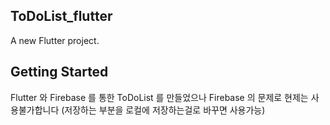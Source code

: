 ## ToDoList_flutter

A new Flutter project.

## Getting Started

Flutter 와 Firebase 를 통한 ToDoList 를 만들었으나 Firebase 의 문제로 현제는 사용불가합니다 (저장하는 부분을 로컬에 저장하는걸로 바꾸면 사용가능)
